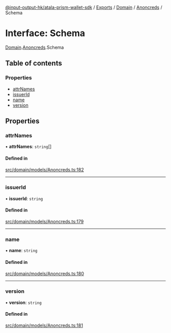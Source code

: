 [@input-output-hk/atala-prism-wallet-sdk](../README.md) / [Exports](../modules.md) / [Domain](../modules/Domain.md) / [Anoncreds](../modules/Domain.Anoncreds.md) / Schema

# Interface: Schema

[Domain](../modules/Domain.md).[Anoncreds](../modules/Domain.Anoncreds.md).Schema

## Table of contents

### Properties

- [attrNames](Domain.Anoncreds.Schema.md#attrnames)
- [issuerId](Domain.Anoncreds.Schema.md#issuerid)
- [name](Domain.Anoncreds.Schema.md#name)
- [version](Domain.Anoncreds.Schema.md#version)

## Properties

### attrNames

• **attrNames**: `string`[]

#### Defined in

[src/domain/models/Anoncreds.ts:182](https://github.com/input-output-hk/atala-prism-wallet-sdk-ts/blob/3f28060/src/domain/models/Anoncreds.ts#L182)

___

### issuerId

• **issuerId**: `string`

#### Defined in

[src/domain/models/Anoncreds.ts:179](https://github.com/input-output-hk/atala-prism-wallet-sdk-ts/blob/3f28060/src/domain/models/Anoncreds.ts#L179)

___

### name

• **name**: `string`

#### Defined in

[src/domain/models/Anoncreds.ts:180](https://github.com/input-output-hk/atala-prism-wallet-sdk-ts/blob/3f28060/src/domain/models/Anoncreds.ts#L180)

___

### version

• **version**: `string`

#### Defined in

[src/domain/models/Anoncreds.ts:181](https://github.com/input-output-hk/atala-prism-wallet-sdk-ts/blob/3f28060/src/domain/models/Anoncreds.ts#L181)
